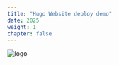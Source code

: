 ```yaml
---
title: "Hugo Website deploy demo"
date: 2025
weight: 1
chapter: false
---
```


![logo](../../images/1/logo.jpeg)